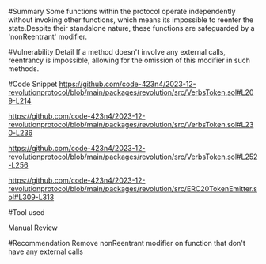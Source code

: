 #Summary
Some functions within the protocol operate independently without invoking other functions, which means its impossible to reenter the state.Despite their standalone nature, these functions are safeguarded by a 'nonReentrant' modifier.


#Vulnerability Detail
If a method doesn't involve any external calls, reentrancy is impossible, allowing for the omission of this modifier in such methods.


#Code Snippet
https://github.com/code-423n4/2023-12-revolutionprotocol/blob/main/packages/revolution/src/VerbsToken.sol#L209-L214

https://github.com/code-423n4/2023-12-revolutionprotocol/blob/main/packages/revolution/src/VerbsToken.sol#L230-L236

https://github.com/code-423n4/2023-12-revolutionprotocol/blob/main/packages/revolution/src/VerbsToken.sol#L252-L256

https://github.com/code-423n4/2023-12-revolutionprotocol/blob/main/packages/revolution/src/ERC20TokenEmitter.sol#L309-L313


#Tool used

Manual Review

#Recommendation
Remove nonReentrant modifier on function that don't have any external calls


